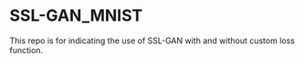 # SSL-GAN_MNIST
This repo is for indicating the use of SSL-GAN with and without custom loss function.
